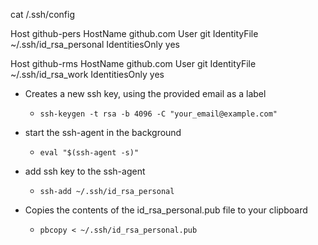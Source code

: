 cat /.ssh/config

Host github-pers
    HostName github.com
    User git
    IdentityFile ~/.ssh/id_rsa_personal
    IdentitiesOnly yes

Host github-rms
    HostName github.com
    User git
    IdentityFile ~/.ssh/id_rsa_work
    IdentitiesOnly yes



- Creates a new ssh key, using the provided email as a label
    + `ssh-keygen -t rsa -b 4096 -C "your_email@example.com"`

- start the ssh-agent in the background
    + `eval "$(ssh-agent -s)"`

- add ssh key to the ssh-agent
    + `ssh-add ~/.ssh/id_rsa_personal`

- Copies the contents of the id_rsa_personal.pub file to your clipboard
    + `pbcopy < ~/.ssh/id_rsa_personal.pub`
